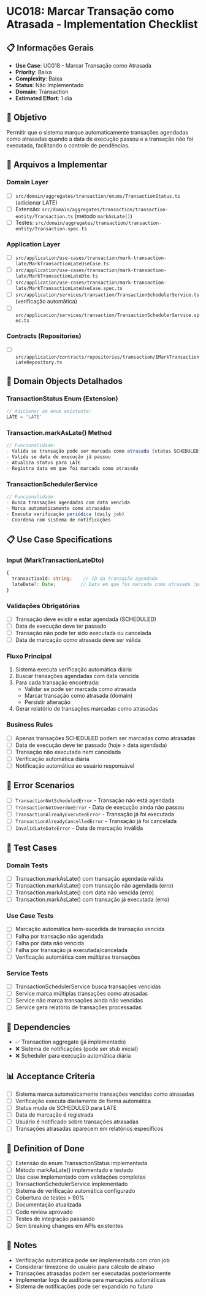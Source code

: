 # UC018: Marcar Transação como Atrasada - Implementation Checklist

## 📋 **Informações Gerais**
- **Use Case**: UC018 - Marcar Transação como Atrasada
- **Priority**: Baixa
- **Complexity**: Baixa
- **Status**: Não Implementado
- **Domain**: Transaction
- **Estimated Effort**: 1 dia

## 🎯 **Objetivo**
Permitir que o sistema marque automaticamente transações agendadas como atrasadas quando a data de execução passou e a transação não foi executada, facilitando o controle de pendências.

## 📁 **Arquivos a Implementar**

### **Domain Layer**
- [ ] `src/domain/aggregates/transaction/enums/TransactionStatus.ts` (adicionar LATE)
- [ ] Extensão: `src/domain/aggregates/transaction/transaction-entity/Transaction.ts` (método `markAsLate()`)
- [ ] Testes: `src/domain/aggregates/transaction/transaction-entity/Transaction.spec.ts`

### **Application Layer**
- [ ] `src/application/use-cases/transaction/mark-transaction-late/MarkTransactionLateUseCase.ts`
- [ ] `src/application/use-cases/transaction/mark-transaction-late/MarkTransactionLateDto.ts`
- [ ] `src/application/use-cases/transaction/mark-transaction-late/MarkTransactionLateUseCase.spec.ts`
- [ ] `src/application/services/transaction/TransactionSchedulerService.ts` (verificação automática)
- [ ] `src/application/services/transaction/TransactionSchedulerService.spec.ts`

### **Contracts (Repositories)**
- [ ] `src/application/contracts/repositories/transaction/IMarkTransactionLateRepository.ts`

## 🧱 **Domain Objects Detalhados**

### **TransactionStatus Enum (Extension)**
```typescript
// Adicionar ao enum existente:
LATE = 'LATE'
```

### **Transaction.markAsLate() Method**
```typescript
// Funcionalidade:
- Valida se transação pode ser marcada como atrasada (status SCHEDULED)
- Valida se data de execução já passou
- Atualiza status para LATE
- Registra data em que foi marcada como atrasada
```

### **TransactionSchedulerService**
```typescript
// Funcionalidade:
- Busca transações agendadas com data vencida
- Marca automaticamente como atrasadas
- Executa verificação periódica (daily job)
- Coordena com sistema de notificações
```

## 📋 **Use Case Specifications**

### **Input (MarkTransactionLateDto)**
```typescript
{
  transactionId: string;    // ID da transação agendada
  lateDate?: Date;         // Data em que foi marcada como atrasada (padrão hoje)
}
```

### **Validações Obrigatórias**
- [ ] Transação deve existir e estar agendada (SCHEDULED)
- [ ] Data de execução deve ter passado
- [ ] Transação não pode ter sido executada ou cancelada
- [ ] Data de marcação como atrasada deve ser válida

### **Fluxo Principal**
1. Sistema executa verificação automática diária
2. Buscar transações agendadas com data vencida
3. Para cada transação encontrada:
   - Validar se pode ser marcada como atrasada
   - Marcar transação como atrasada (domain)
   - Persistir alteração
4. Gerar relatório de transações marcadas como atrasadas

### **Business Rules**
- [ ] Apenas transações SCHEDULED podem ser marcadas como atrasadas
- [ ] Data de execução deve ter passado (hoje > data agendada)
- [ ] Transação não executada nem cancelada
- [ ] Verificação automática diária
- [ ] Notificação automática ao usuário responsável

## 🚫 **Error Scenarios**
- [ ] `TransactionNotScheduledError` - Transação não está agendada
- [ ] `TransactionNotOverdueError` - Data de execução ainda não passou
- [ ] `TransactionAlreadyExecutedError` - Transação já foi executada
- [ ] `TransactionAlreadyCancelledError` - Transação já foi cancelada
- [ ] `InvalidLateDateError` - Data de marcação inválida

## 🧪 **Test Cases**

### **Domain Tests**
- [ ] Transaction.markAsLate() com transação agendada válida
- [ ] Transaction.markAsLate() com transação não agendada (erro)
- [ ] Transaction.markAsLate() com data não vencida (erro)
- [ ] Transaction.markAsLate() com transação já executada (erro)

### **Use Case Tests**
- [ ] Marcação automática bem-sucedida de transação vencida
- [ ] Falha por transação não agendada
- [ ] Falha por data não vencida
- [ ] Falha por transação já executada/cancelada
- [ ] Verificação automática com múltiplas transações

### **Service Tests**
- [ ] TransactionSchedulerService busca transações vencidas
- [ ] Service marca múltiplas transações como atrasadas
- [ ] Service não marca transações ainda não vencidas
- [ ] Service gera relatório de transações processadas

## 🔗 **Dependencies**
- ✅ Transaction aggregate (já implementado)
- ❌ Sistema de notificações (pode ser stub inicial)
- ❌ Scheduler para execução automática diária

## 📊 **Acceptance Criteria**
- [ ] Sistema marca automaticamente transações vencidas como atrasadas
- [ ] Verificação executa diariamente de forma automática
- [ ] Status muda de SCHEDULED para LATE
- [ ] Data de marcação é registrada
- [ ] Usuário é notificado sobre transações atrasadas
- [ ] Transações atrasadas aparecem em relatórios específicos

## 🚀 **Definition of Done**
- [ ] Extensão do enum TransactionStatus implementada
- [ ] Método markAsLate() implementado e testado
- [ ] Use case implementado com validações completas
- [ ] TransactionSchedulerService implementado
- [ ] Sistema de verificação automática configurado
- [ ] Cobertura de testes > 90%
- [ ] Documentação atualizada
- [ ] Code review aprovado
- [ ] Testes de integração passando
- [ ] Sem breaking changes em APIs existentes

## 📝 **Notes**
- Verificação automática pode ser implementada com cron job
- Considerar timezone do usuário para cálculo de atraso
- Transações atrasadas podem ser executadas posteriormente
- Implementar logs de auditoria para marcações automáticas
- Sistema de notificações pode ser expandido no futuro
